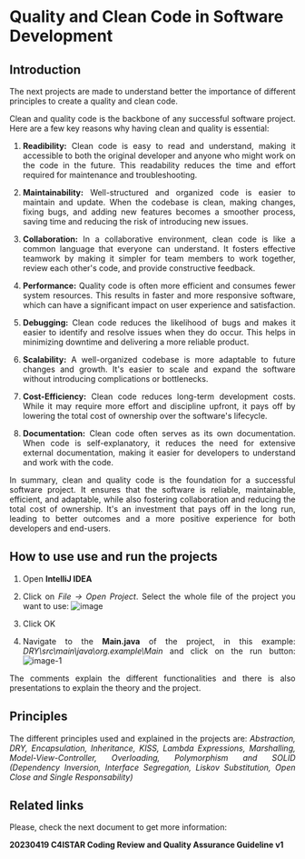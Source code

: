 # Quality and Clean Code in Software Development
<div style="text-align: justify;"> 

## Introduction

The next projects are made to understand better the importance of different principles to create a quality and clean code.

Clean and quality code is the backbone of any successful software project. Here are a few key reasons why having clean and quality is essential:

1. **Readibility:** Clean code is easy to read and understand, making it accessible to both the original developer and anyone who might work on the code in the future. This readability reduces the time and effort required for maintenance and troubleshooting.

2. **Maintainability:** Well-structured and organized code is easier to maintain and update. When the codebase is clean, making changes, fixing bugs, and adding new features becomes a smoother process, saving time and reducing the risk of introducing new issues.

3. **Collaboration:**  In a collaborative environment, clean code is like a common language that everyone can understand. It fosters effective teamwork by making it simpler for team members to work together, review each other's code, and provide constructive feedback.

4. **Performance:** Quality code is often more efficient and consumes fewer system resources. This results in faster and more responsive software, which can have a significant impact on user experience and satisfaction.

5. **Debugging:** Clean code reduces the likelihood of bugs and makes it easier to identify and resolve issues when they do occur. This helps in minimizing downtime and delivering a more reliable product.

6. **Scalability:** A well-organized codebase is more adaptable to future changes and growth. It's easier to scale and expand the software without introducing complications or bottlenecks.

7. **Cost-Efficiency:** Clean code reduces long-term development costs. While it may require more effort and discipline upfront, it pays off by lowering the total cost of ownership over the software's lifecycle.

8. **Documentation:** Clean code often serves as its own documentation. When code is self-explanatory, it reduces the need for extensive external documentation, making it easier for developers to understand and work with the code.

In summary, clean and quality code is the foundation for a successful software project. It ensures that the software is reliable, maintainable, efficient, and adaptable, while also fostering collaboration and reducing the total cost of ownership. It's an investment that pays off in the long run, leading to better outcomes and a more positive experience for both developers and end-users.

## How to use use and run the projects

1. Open **IntelliJ IDEA**
2. Click on *File -> Open Project*. Select the whole file of the project you want to use:
   ![image](https://github.com/Rosol-Repository/.github/assets/150232709/7cac91be-11c9-4e83-9b90-9984984fdb07) 

4. Click OK
5. Navigate to the **Main.java** of the project, in this example: *DRY\src\main\java\org.example\Main* and click on the run button:
   ![image-1](https://github.com/Rosol-Repository/.github/assets/150232709/0e29cdd9-a676-43bb-9aa2-ea025421be0c) 

The comments explain the different functionalities and there is also presentations to explain the theory and the project.

## Principles
The different principles used and explained in the projects  are: *Abstraction, DRY, Encapsulation, Inheritance, KISS, Lambda Expressions, Marshalling, Model-View-Controller, Overloading, Polymorphism and SOLID (Dependency Inversion, Interface Segregation, Liskov Substitution, Open Close and Single Responsability)*

## Related links
Please, check the next document to get more information:

**20230419 C4ISTAR Coding Review and Quality Assurance Guideline v1**

</div>
